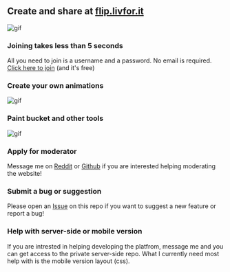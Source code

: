 ## Create and share at [flip.livfor.it](http://flip.livfor.it)

![gif](https://i.gyazo.com/21fcd1523d9779eb9603fe553e5b41f9.gif)

### Joining takes less than 5 seconds

All you need to join is a username and a password. No email is required. [Click here to join](http://flip.livfor.it) (and it's free)

### Create your own animations

![gif](https://i.gyazo.com/b384d4b46ea83df703d6694c8012cbe1.gif)

### Paint bucket and other tools
![gif](https://i.gyazo.com/899780001ad72b46a415fb29ef5bb33d.gif)

### Apply for moderator

Message me on [Reddit](http://reddit.com/u/Yogsther) or [Github](https://github.com/Yogsther) if you are interested helping moderating the website!

### Submit a bug or suggestion
Please open an [Issue](https://github.com/Yogsther/flip-note/issues) on this repo if you want to suggest a new feature or report a bug!

### Help with server-side or mobile version
If you are intrested in helping developing the platfrom, message me and you can get access to the private server-side repo. What I currently need most help with is the mobile version layout (css).
